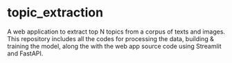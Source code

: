 # topic_extraction
A web application to extract top N topics from a corpus of texts and images. This repository includes all the codes for processing the data, building &amp; training the model, along the with the web app source code using Streamlit and FastAPI.
